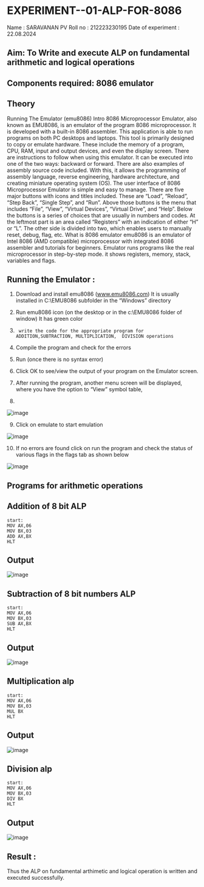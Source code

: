 # EXPERIMENT--01-ALP-FOR-8086
Name : SARAVANAN PV
Roll no : 212223230195
Date of experiment : 22.08.2024
## Aim: To Write and execute ALP on fundamental arithmetic and logical operations
## Components required: 8086  emulator 
## Theory 
Running The Emulator (emu8086) Intro 8086 Microprocessor Emulator, also known as EMU8086, is an emulator of the program 8086 microprocessor. It is developed with a built-in 8086 assembler. This application is able to run programs on both PC desktops and laptops. This tool is primarily designed to copy or emulate hardware. These include the memory of a program, CPU, RAM, input and output devices, and even the display screen. There are instructions to follow when using this emulator. It can be executed into one of the two ways: backward or forward. There are also examples of assembly source code included. With this, it allows the programming of assembly language, reverse engineering, hardware architecture, and creating miniature operating system (OS). The user interface of 8086 Microprocessor Emulator is simple and easy to manage. There are five major buttons with icons and titles included. These are “Load”, “Reload”, “Step Back”, “Single Step”, and “Run”. Above those buttons is the menu that includes “File”, “View”, “Virtual Devices”, “Virtual Drive”, and “Help”. Below the buttons is a series of choices that are usually in numbers and codes. At the leftmost part is an area called “Registers” with an indication of either “H” or “L”. The other side is divided into two, which enables users to manually reset, debug, flag, etc. What is 8086 emulator emu8086 is an emulator of Intel 8086 (AMD compatible) microprocessor with integrated 8086 assembler and tutorials for beginners. Emulator runs programs like the real microprocessor in step-by-step mode. it shows registers, memory, stack, variables and flags.


 ## Running the Emulator :
1.	Download and install emu8086 (www.emu8086.com) It is usually installed in C:\EMU8086 subfolder in the “Windows” directory
2.	  Run  emu8086 icon (on the desktop or in the c:\EMU8086 folder of window) It has green color 
 
 
3.		write the code for the appropriate program for ADDITION,SUBTRACTION, MULTIPLICATION,  DIVISION operations 

4.	 Compile the program and check for the errors 
5.	Run (once there is no syntax error) 

6.	Click OK to see/view the output of your program on the Emulator screen. 


7.	After running the program, another menu screen will be displayed, where you have the option to “View” symbol table,
8.	 


![image](https://user-images.githubusercontent.com/36288975/189273263-d65baae9-4b8f-4723-afb3-c0ffa4052b04.png)











9.	Click on emulate to start emulation 








![image](https://user-images.githubusercontent.com/36288975/189273273-9bb36ec1-e2e8-4892-8d35-37707332bfdc.png)








10.	If no errors are found click on run the program and check the status of various flags in the flags tab as shown below 






![image](https://user-images.githubusercontent.com/36288975/189273277-113a2a33-4a40-4ff8-95a5-ecd3a1f504fe.png)







## Programs for arithmetic  operations

## Addition  of 8 bit ALP 
```
start:
MOV AX,06
MOV BX,03
ADD AX,BX
HLT
```


## Output  
![image](https://github.com/user-attachments/assets/ee17622d-6018-4283-9dbe-d4645523c159)

 
## Subtraction   of 8 bit numbers  ALP 
 ```
start:
MOV AX,06
MOV BX,03
SUB AX,BX
HLT
```
## Output
![image](https://github.com/user-attachments/assets/9b501032-bf58-4f7d-bdef-172ef8d80680)

## Multiplication alp 
```
start:
MOV AX,06
MOV BX,03
MUL BX
HLT
```
 ## Output  
 ![image](https://github.com/user-attachments/assets/aad4a6fc-98fb-4a54-bd3e-b5343d9ed6e3)



## Division alp 
```
start:
MOV AX,06
MOV BX,03
DIV BX
HLT
```

## Output  
![image](https://github.com/user-attachments/assets/83f3769a-e295-47b3-ab0b-015825065ccd)



## Result :
Thus the ALP on fundamental arthimetic and logical operation is written and executed successfully.
 








